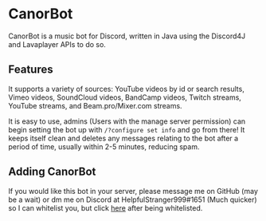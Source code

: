 # CanorBot
CanorBot is a music bot for Discord, written in Java using the Discord4J and Lavaplayer APIs to do so.

## Features
It supports a variety of sources: YouTube videos by id or search results, Vimeo videos, SoundCloud videos, 
BandCamp videos, Twitch streams, YouTube streams, and Beam.pro/Mixer.com streams.

It is easy to use, admins (Users with the manage server permission) can begin setting the bot up with `/?configure set info` and go from there!
It keeps itself clean and deletes any messages relating to the bot after a period of time, usually within 2-5 minutes, reducing spam.

## Adding CanorBot
If you would like this bot in your server, please message me on GitHub (may be a wait) or dm me on Discord at HelpfulStranger999#1651 (Much quicker)
so I can whitelist you, but click [here](https://discordapp.com/oauth2/authorize?client_id=319267872092454912&scope=bot&permissions=36711424) after being
whitelisted.
